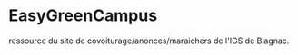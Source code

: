 EasyGreenCampus
===============

ressource du site de covoiturage/anonces/maraichers de l'IGS de Blagnac.
